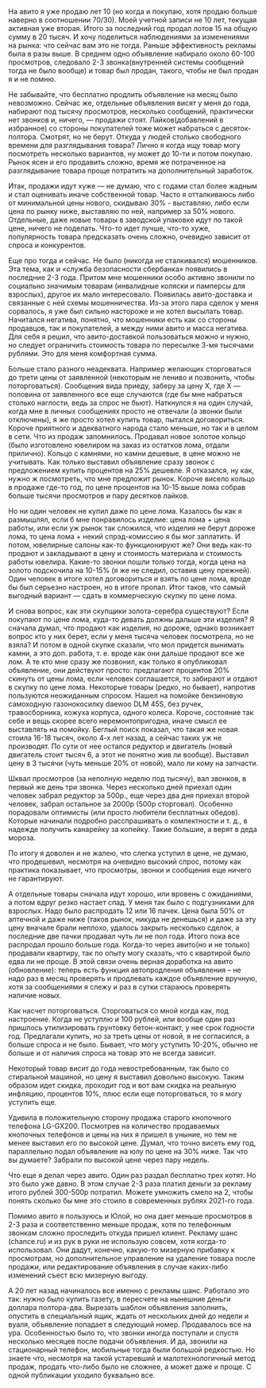 На авито я уже продаю лет 10 (но когда и покупаю, хотя продаю больше наверно в соотношении 70/30). Моей учетной записи не 10 лет, текущая активная уже вторая. Итого за последний год продал лотов 15 на общую сумму в 20 тысяч. И хочу поделиться наблюдениями за изменениями на рынка: что сейчас вам это не тогда. Раньше эффективность рекламы была в разы выше. В среднем одно объявление набирало около 60-100 просмотров, следовало 2-3 звонка(внутренней системы сообщений тогда не было вообще) и товар был продан, такого, чтобы не был продан я и не помню.

Не забывайте, что бесплатно продлить объявление на месяц было невозможно. Сейчас же, отдельные объявления висят у меня до года, набирают под тысячу просмотров, несколько сообщений, практически нет звонков и, ничего, — продажи стоят. Лайков(добавлений в избранное) со стороны покупателей тоже может набраться с десяток-полтора. Смотрят, но не берут. Откуда у людей столько свободного времени для разглядывания товара? Лично я когда ищу товар могу посмотреть несколько вариантов, ну может до 10-ти и потом покупаю. Рынок ясен и его продавить сложно, время же потраченное на разглядывание товара проще потратить на дополнительный заработок.

Итак, продажи идут хуже — не думаю, что с годами стал более жадным и стал оценивать иначе собственной товар. Часто я отталкиваюсь либо от минимальной цены нового, скидываю 30% - выставляю, либо если цена по рынку ниже, выставляю по ней, например за 50% нового. Отдельные, даже новые товары в заводской упаковке идут по такой цене, ничего не поделать. Что-то идет лучше, что-то хуже, популярность товара предсказать очень сложно, очевидно зависит от спроса и конкурентов.

Еще про тогда и сейчас. Не было (никогда не сталкивался) мошенников. Эта тема, как и «служба безопасности сбербанка» появились в последние 2-3 года. Притом мне мошенники особо активно звонили по социально значимым товарам (инвалидные коляски и памперсы для взрослых), другое их мало интересовало. Появилась авито-доставка и связанные с ней схемы мошенничества. Из-за этого пара сделок у меня сорвалось, я уже был сильно настороже и не хотел высылать товар. Начитался негатива, понятно, что мошенники есть как со стороны продавцов, так и покупателей, а между ними авито и масса негатива. Для себя я решил, что авито-доставкой пользоваться можно и нужно, но следует ограничить стоимость товара по пересылке 3-мя тысячами рублями. Это для меня комфортная сумма.

Больше стало разного неадеквата. Например желающих сторговаться до трети цены от заявленной (некоторым не лениво и позвонить, чтобы поторговаться). Сообщения вида приеду, заберу за цену Х, где Х — половина от заявленного все еще случаются (где бы мне набраться столько наглости, ведь за спрос не бьют). Наткнулся я на один случай, когда мне в личных сообщениях просто не отвечали (а звонки были отключены), я же просто хотел купить товар, пытался договориться. Короче приятного и адекватного народа стало меньше, но так и в целом в сети. Что из продаж запомнилось. Продавал новое золотое кольцо (было изготовлено ювелиром на заказ из остатков лома, отдали прилично). Кольцо с камнями, но камни дешевые, в цене можно не учитывать. Как только выставил объявление сразу звонок с предложением купить процентов на 25% дешевле. Я отказался, ну как, нужно ж посмотреть, что мне предложит рынок. Короче висело кольцо в продаже где-то год, по цене процентов на 10-15 выше лома собрав больше тысячи просмотров и пару десятков лайков.   

Но ни один человек не купил даже по цене лома. Казалось бы как я размышлял, если б мне понравилось изделие: цена лома + цена работы, или если уж рынок так сложился, что изделия не берут дороже лома, то цена лома + некий спрэд-комиссию я бы мог заплатить. И потом, ювелирные салоны как-то функционируют же? Они ведь как-то продают и закладывают в цену и стоимость материала и стоимость работы ювелира. Какие-то звонки пошли только тогда, когда цена на золото подскочила на 10-15% (я же не следил, оставив цену прежней). Один человек в итоге хотел договориться и взять по цене лома, вроде бы был серьезно настроен, но в итоге пропал. Итог таков, что самый выгодный вариант — сдать в коммерческую скупку по цене лома.

И снова вопрос, как эти скупщики золота-серебра существуют? Если покупают по цене лома, куда-то девать должны дальше эти изделия? Я сначала думал, что продают как изделия, но дороже, однако возникает вопрос кто у них берет, если у меня тысяча человек посмотрела, но не взяла? И потом в одной скупке сказали, что мол придется вынимать камни, а это доп. работа, т. е. вроде как они дальше продают все же лом. А те кто мне сразу же позвонил, как только я опубликовал объявление, они действуют просто: предлагают процентов 20% скинуть от цены лома, если человек соглашается, то забирают и отдают в скупку по цене лома. Некоторые товары (редко, но бывает), напротив пользуются неожиданным спросом. Нашел на помойке бензиновую самоходную газонокосилку daewoo DLM 45S, без ручек, травосборника, кожуха корпуса, одного колеса. Короче, состояние так себе и вещь скорее всего неремонтопригодна, иначе смысл ее выставлять на помойку. Беглый поиск показал, что такая же новая стоила 16-18 тысяч, около 4-х лет назад, а сейчас таких уж не производят. По сути от нее остался редуктор и двигатель (новый двигатель стоит тысяч 6, а этот не понятно жив ли вообще). Выставил цену в 3 тысячи (чуть меньше 20% от новой), мало ли кому на запчасти.

Шквал просмотров (за неполную неделю под тысячу), вал звонков, в первый же день три звонка. Через несколько дней приехал один человек забрал редуктор за 500р., еще через два дня приехал второй человек, забрал остальное за 2000р (500р сторговал). Особенно порадовали оптимисты (или просто любители бесплатных обедов). Которые начинали подробно расспрашивать о комлектности и т. д., в надежде получить канарейку за копейку. Такие большие, а верят в деда мороза.

По итогу я доволен и не жалею, что слегка уступил в цене, не думаю, что продешевил, несмотря на очевидно высокий спрос, потому как практика показывает, что просмотры, звонки и сообщения еще ничего не гарантируют.

А отдельные товары сначала идут хорошо, или вровень с ожиданиями, а потом вдруг резко настает спад. У меня так было с подгузниками для взрослых. Надо было распродать 12 или 16 пачек. Цена была 50% от аптечной и даже ниже (таков рынок, никуда не денешься) и даже за эту цену вначале брали неплохо, удалось закрыть несколько сделок, а последние две пачки продавал чуть ли не пол года. Итого пока все распродал прошло больше года. Когда-то через авито(но и не только) продавали квартиру, так по опыту могу сказать, что с квартирой было едва ли не проще. В этой связи очень верная доработка на авито (обновление): теперь есть функция автопродления объявления – не надо раз в месяц проверять и продлевать каждое объявление вручную, хотя за сообщениями я слежу и раз в сутки стараюсь проверять наличие новых.

Как насчет поторговаться. Сторговаться со мной когда как, под настроение. Когда не уступлю и 100 рублей, или вообще один раз пришлось утилизировать грунтовку бетон-контакт, у нее срок годности год. Предлагали купить, но за треть цены от новой, я не согласился, а больше спроса и не было. Бывает, что могу уступить 10-20%, обычно не больше и от наличия спроса на товар это не всегда зависит.

Некоторый товар висит до года невостребованным, так было со стиральной машиной, но цену я выставил довольно высокую. Таким образом идет скидка, проходит год и вот вам скидка на реальную инфляцию, процентов 10%, плюс если еще поторговаться, то я могу уступить еще.

Удивила в положительную сторону продажа старого кнопочного телефона LG-GX200. Посмотрев на количество продаваемых кнопочных телефонов и цены на них я пришел в уныние, но тем не менее выставил его по высокой цене. Думал, что точно висеть ему год, параллельно подал объявление на юлу по цене на 30% ниже. Так что вы думаете? Забрали по высокой цене через пару недель.

Что еще я делал через авито. Один раз раздал бесплатно трех котят. Но это было уже давно. В этом случае 2-3 раза платил деньги за рекламу итого рублей 300-500р потратил. Можете умножить смело на 2, чтобы понять сколько бы мне это стоило в современных рублях 2021-го года.

Помимо авито я пользуюсь и Юлой, но она дает меньше просмотров в 2-3 раза и соответственно меньше продаж, хотя по телефонным звонкам сложно проследить откуда пришел клиент. Рекламу шанс (chance.ru) и из рук в руки не использую совсем, хотя когда-то использовал. Они дадут, конечно, какую-то мизерную прибавку к просмотрам, но дополнительное управление на удаление товара после продажи, или редактирование объявления в случае каких-либо изменений съест всю мизерную выгоду.

А 20 лет назад начиналось все именно с рекламы шанс. Работало это так: нужно было купить газету, в пересчете на нынешние деньги доллара полтора-два. Вырезать шаблон объявления заполнить, опустить в специальный ящик, ждать от нескольких дней до недели и вуаля, объявление попадает в следующий номер. Продавалось все на ура. Особенностью было то, что звонки иногда поступали и спустя несколько месяцев после подачи объявления. И да, звонили на стационарный телефон, мобильные тогда были большой редкостью. Но знаете что, несмотря на такой устаревший и малотехнологичный метод продаж, продать что-либо было не сложнее, а может даже и проще. С одной публикации уходило буквально все.
